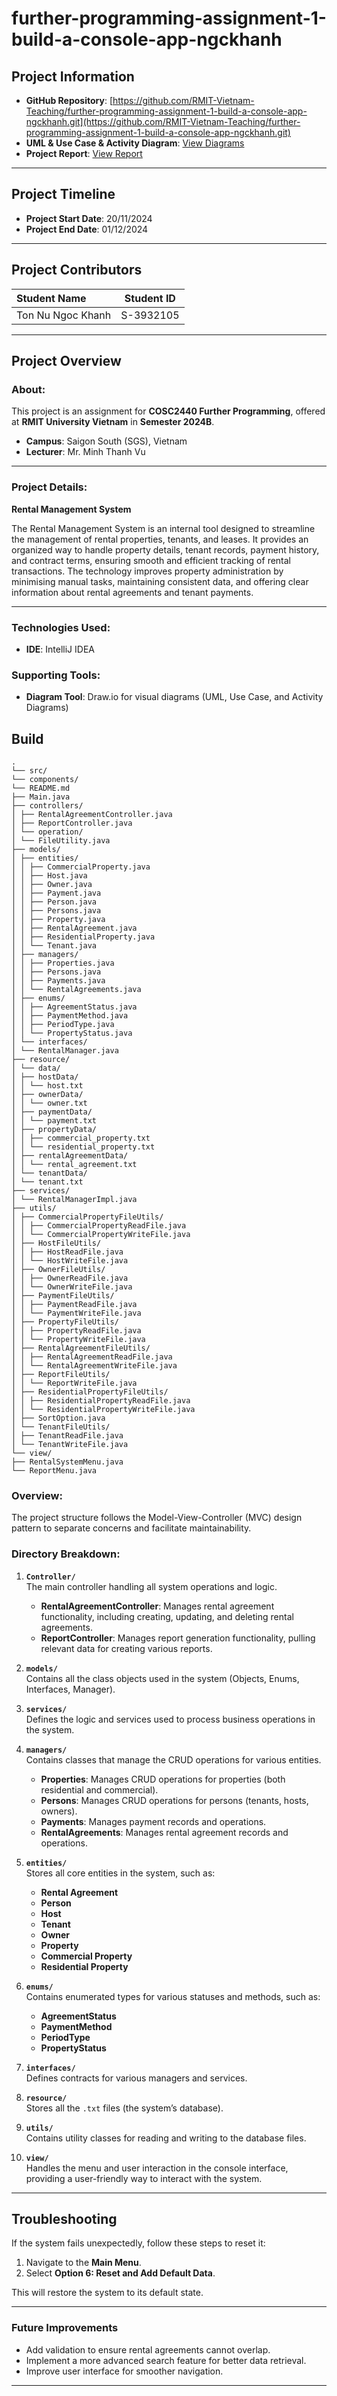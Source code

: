 # further-programming-assignment-1-build-a-console-app-ngckhanh

## Project Information

- **GitHub Repository**: [https://github.com/RMIT-Vietnam-Teaching/further-programming-assignment-1-build-a-console-app-ngckhanh.git](https://github.com/RMIT-Vietnam-Teaching/further-programming-assignment-1-build-a-console-app-ngckhanh.git)
- **UML & Use Case & Activity Diagram**: [View Diagrams](https://app.diagrams.net/#G1zgseuxsJw6un7tMW0noldYDAiAji9Xo8#%7B%22pageId%22%3A%22c3pJUl5TQvUnrKMPT37Q%22%7D)
- **Project Report**: [View Report](https://docs.google.com/document/d/1f2m80KaKkkYJusyRn2yrO60vVElRuK8iHLdY_l4Ibz8/edit?tab=t.0)

---

## Project Timeline

- **Project Start Date**: 20/11/2024
- **Project End Date**: 01/12/2024

---

## Project Contributors

| Student Name      | Student ID |
| :---------------- |:----------:|
| Ton Nu Ngoc Khanh | S-3932105  |

---

## Project Overview

### About:

This project is an assignment for **COSC2440 Further Programming**, offered at **RMIT University Vietnam** in **Semester 2024B**.

- **Campus**: Saigon South (SGS), Vietnam
- **Lecturer**: Mr. Minh Thanh Vu

---

### Project Details:

**Rental Management System**

The Rental Management System is an internal tool designed to streamline the management of rental properties, tenants, and leases. It provides an organized way to handle property details, tenant records, payment history, and contract terms, ensuring smooth and efficient tracking of rental transactions. The technology improves property administration by minimising manual tasks, maintaining consistent data, and offering clear information about rental agreements and tenant payments.

---

### Technologies Used:

- **IDE**: IntelliJ IDEA

### Supporting Tools:

- **Diagram Tool**: Draw.io for visual diagrams (UML, Use Case, and Activity Diagrams)

## Build
```
.
└── src/ 
└── components/ 
└── README.md 
├── Main.java
├── controllers/
│ ├── RentalAgreementController.java
│ ├── ReportController.java
│ └── operation/
│ └── FileUtility.java
├── models/
│ ├── entities/
│ │ ├── CommercialProperty.java
│ │ ├── Host.java
│ │ ├── Owner.java
│ │ ├── Payment.java
│ │ ├── Person.java
│ │ ├── Persons.java
│ │ ├── Property.java
│ │ ├── RentalAgreement.java
│ │ ├── ResidentialProperty.java
│ │ └── Tenant.java
│ ├── managers/
│ │ ├── Properties.java
│ │ ├── Persons.java
│ │ ├── Payments.java
│ │ └── RentalAgreements.java
│ ├── enums/
│ │ ├── AgreementStatus.java
│ │ ├── PaymentMethod.java
│ │ ├── PeriodType.java
│ │ └── PropertyStatus.java
│ └── interfaces/
│ └── RentalManager.java
├── resource/
│ └── data/
│ ├── hostData/
│ │ └── host.txt
│ ├── ownerData/
│ │ └── owner.txt
│ ├── paymentData/
│ │ └── payment.txt
│ ├── propertyData/
│ │ ├── commercial_property.txt
│ │ └── residential_property.txt
│ ├── rentalAgreementData/
│ │ └── rental_agreement.txt
│ └── tenantData/
│ └── tenant.txt
├── services/
│ └── RentalManagerImpl.java
├── utils/
│ ├── CommercialPropertyFileUtils/
│ │ ├── CommercialPropertyReadFile.java
│ │ └── CommercialPropertyWriteFile.java
│ ├── HostFileUtils/
│ │ ├── HostReadFile.java
│ │ └── HostWriteFile.java
│ ├── OwnerFileUtils/
│ │ ├── OwnerReadFile.java
│ │ └── OwnerWriteFile.java
│ ├── PaymentFileUtils/
│ │ ├── PaymentReadFile.java
│ │ └── PaymentWriteFile.java
│ ├── PropertyFileUtils/
│ │ ├── PropertyReadFile.java
│ │ └── PropertyWriteFile.java
│ ├── RentalAgreementFileUtils/
│ │ ├── RentalAgreementReadFile.java
│ │ └── RentalAgreementWriteFile.java
│ ├── ReportFileUtils/
│ │ └── ReportWriteFile.java
│ ├── ResidentialPropertyFileUtils/
│ │ ├── ResidentialPropertyReadFile.java
│ │ └── ResidentialPropertyWriteFile.java
│ ├── SortOption.java
│ └── TenantFileUtils/
│ ├── TenantReadFile.java
│ └── TenantWriteFile.java
└── view/
├── RentalSystemMenu.java
└── ReportMenu.java
```


### Overview:

The project structure follows the Model-View-Controller (MVC) design pattern to separate concerns and facilitate maintainability. 


### Directory Breakdown:

1. **`Controller/`**  
   The main controller handling all system operations and logic.
    - **RentalAgreementController**: Manages rental agreement functionality, including creating, updating, and deleting rental agreements.
    - **ReportController**: Manages report generation functionality, pulling relevant data for creating various reports.

2. **`models/`**  
   Contains all the class objects used in the system (Objects, Enums, Interfaces, Manager).

3. **`services/`**  
   Defines the logic and services used to process business operations in the system.

4. **`managers/`**  
   Contains classes that manage the CRUD operations for various entities.
    - **Properties**: Manages CRUD operations for properties (both residential and commercial).
    - **Persons**: Manages CRUD operations for persons (tenants, hosts, owners).
    - **Payments**: Manages payment records and operations.
    - **RentalAgreements**: Manages rental agreement records and operations.

5. **`entities/`**  
   Stores all core entities in the system, such as:
    - **Rental Agreement**
    - **Person**
    - **Host**
    - **Tenant**
    - **Owner**
    - **Property**
    - **Commercial Property**
    - **Residential Property**

6. **`enums/`**  
   Contains enumerated types for various statuses and methods, such as:
    - **AgreementStatus**
    - **PaymentMethod**
    - **PeriodType**
    - **PropertyStatus**

7. **`interfaces/`**  
  Defines contracts for various managers and services.
   
8. **`resource/`**  
   Stores all the `.txt` files (the system’s database).

9. **`utils/`**  
   Contains utility classes for reading and writing to the database files.

10. **`view/`**  
   Handles the menu and user interaction in the console interface, providing a user-friendly way to interact with the system.

---

## Troubleshooting

If the system fails unexpectedly, follow these steps to reset it:

1. Navigate to the **Main Menu**.
2. Select **Option 6: Reset and Add Default Data**.

This will restore the system to its default state.

---

### Future Improvements

- Add validation to ensure rental agreements cannot overlap.
- Implement a more advanced search feature for better data retrieval.
- Improve user interface for smoother navigation.

---
